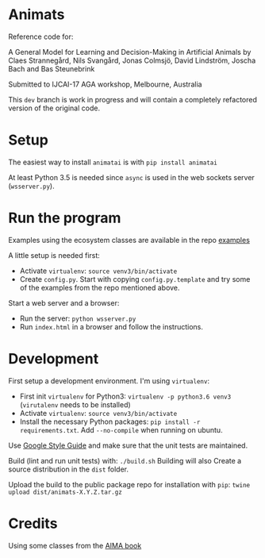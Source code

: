 Animats
=======

Reference code for:

A General Model for Learning and Decision-Making in Artificial Animals by
Claes Strannegård, Nils Svangård, Jonas Colmsjö, David Lindström, Joscha Bach
and Bas Steunebrink

Submitted to IJCAI-17 AGA workshop, Melbourne, Australia

This `dev` branch is work in progress and will contain a completely refactored
version of the original code.


Setup
=====

The easiest way to install `animatai` is with `pip install animatai`

At least Python 3.5 is needed since `async` is used in the web sockets server
(`wsserver.py`).



Run the program
==============

Examples using the ecosystem classes are available in the
repo [examples](https://github.com/animatai/examples)

A little setup is needed first:

* Activate `virtualenv`: `source venv3/bin/activate`
* Create `config.py`. Start with copying `config.py.template` and try some of
the examples from the repo mentioned above.

Start a web server and a browser:

* Run the server: `python wsserver.py`
* Run `index.html` in a browser and follow the instructions.


Development
===========

First setup a development environment. I'm using `virtualenv`:

* First init `virtualenv` for Python3: `virtualenv -p python3.6 venv3`
(`virutalenv` needs to be installed)
* Activate `virtualenv`: `source venv3/bin/activate`
* Install the necessary Python packages: `pip install -r requirements.txt`.
Add `--no-compile` when running on ubuntu.

Use [Google Style Guide](https://google.github.io/styleguide/pyguide.html)
and make sure that the unit tests are maintained.

Build (lint and run unit tests) with: `./build.sh`
Building will also Create a source distribution in the `dist` folder.

Upload the build to the public package repo for installation with `pip`:
`twine upload dist/animats-X.Y.Z.tar.gz`


Credits
=======

Using some classes from the [AIMA book](https://github.com/aimacode/aima-python)
